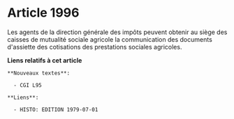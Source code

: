 # Article 1996

Les agents de la direction générale des impôts peuvent obtenir au siège des caisses de mutualité sociale agricole la
communication des documents d'assiette des cotisations des prestations sociales agricoles.

**Liens relatifs à cet article**

	**Nouveaux textes**:

	  - CGI L95

	**Liens**:

	  - HISTO: EDITION 1979-07-01
